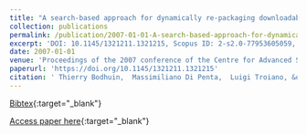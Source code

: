 ```yaml
---
title: "A search-based approach for dynamically re-packaging downloadable applications"
collection: publications
permalink: /publication/2007-01-01-A-search-based-approach-for-dynamically-re-packaging-downloadable-applications
excerpt: 'DOI: 10.1145/1321211.1321215, Scopus ID: 2-s2.0-77953605059, Cited by: 5'
date: 2007-01-01
venue: 'Proceedings of the 2007 conference of the Centre for Advanced Studies on Collaborative Research, October 22-25, 2007, Richmond Hill, Ontario, Canada'
paperurl: 'https://doi.org/10.1145/1321211.1321215'
citation: ' Thierry Bodhuin,  Massimiliano Di Penta,  Luigi Troiano, &quot;A search-based approach for dynamically re-packaging downloadable applications.&quot; Proceedings of the 2007 conference of the Centre for Advanced Studies on Collaborative Research, October 22-25, 2007, Richmond Hill, Ontario, Canada, 2007.'
---
```

[Bibtex](https://dblp.org/rec/bib/conf/cascon/BodhuinPT07){:target="_blank"}

[Access paper here](https://doi.org/10.1145/1321211.1321215){:target="_blank"}
